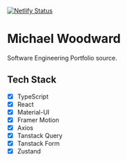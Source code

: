 [![Netlify Status](https://api.netlify.com/api/v1/badges/b8b42069-6ac4-43ee-8168-6d3364d8926c/deploy-status)](https://app.netlify.com/sites/woodward/deploys)

# Michael Woodward

Software Engineering Portfolio source.

## Tech Stack

- [x] TypeScript
- [x] React
- [x] Material-UI
- [x] Framer Motion
- [x] Axios
- [x] Tanstack Query
- [x] Tanstack Form
- [x] Zustand
